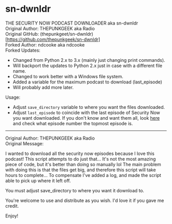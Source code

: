 # sn-dwnldr

THE SECURITY NOW PODCAST DOWNLOADER aka sn-dwnldr  
 Original Author: THEPUNKGEEK aka Radio  
 Original GitHub: (thepunkgeet/sn-dwnldr)[https://github.com/thepunkgeek/sn-dwnldr]  
 Forked Author: ndcooke aka ndcooke  
 Forked Updates:  
 * Changed from Python 2.x to 3.x (mainly just changing print commands).
 * Will backport the updates to Python 2.x just in case with a different file
 name.
 * Changed to work better with a Windows file system.
 * Added a variable for the maximum podcast to download (last_episode)
 * Will probably add more later.
 
 Usage:  
 * Adjust `save_directory` variable to where you want the files downloaded.
 * Adjust `last_episode` to coincide with the last episode of Security Now you
 want downloaded.  If you don't know and want them all, look [here](https://www.grc.com/securitynow.htm) 
 and check what episode number the topmost episode is.
 
 
 * * *  
 
 Original Author: THEPUNKGEEK aka Radio  
 Original Message:  
  
 I wanted to download all the security now episodes because I love this podcast!
 This script attempts to do just that...
 It's not the most amazing piece of code, but it's better than doing so manually lol
 The main problem with doing this is that the files get big, 
 and therefore this script will take hours to complete... 
 To compensate I've added a log, and made the script able to pick up where it left off.

 You must adjust save_directory to where you want it download to.

 You're welcome to use and distribute as you wish. I'd love it if you gave me credit.

 Enjoy! 
